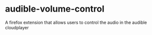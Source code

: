 # audible-volume-control
A firefox extension that allows users to control the audio in the audible cloudplayer

